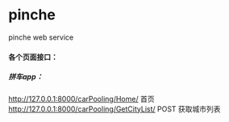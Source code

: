 # pinche
pinche web service


#### 各个页面接口：
##### 拼车app：
http://127.0.0.1:8000/carPooling/Home/   首页
http://127.0.0.1:8000/carPooling/GetCityList/   POST  获取城市列表


  